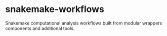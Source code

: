 # snakemake-workflows

Snakemake computational analysis workflows built from modular wrappers components and additional tools.
